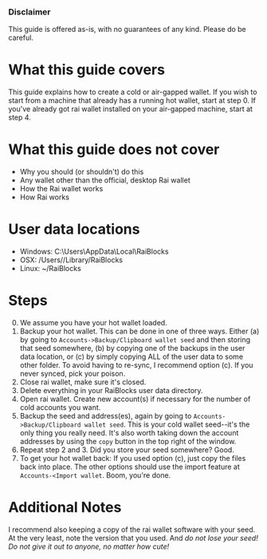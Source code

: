 ### Disclaimer

This guide is offered as-is, with no guarantees of any kind. Please do be careful.

# What this guide covers

This guide explains how to create a cold or air-gapped wallet. If you wish to start from a machine that already has a running hot wallet, start at step 0. If you've already got rai wallet installed on your air-gapped machine, start at step 4.

# What this guide does not cover

* Why you should (or shouldn't) do this
* Any wallet other than the official, desktop Rai wallet
* How the Rai wallet works
* How Rai works

# User data locations

* Windows: C:\Users<user>\AppData\Local\RaiBlocks
* OSX: /Users//Library/RaiBlocks
* Linux: ~/RaiBlocks

# Steps

0. We assume you have your hot wallet loaded.
1. Backup your hot wallet. This can be done in one of three ways. Either (a) by going to `Accounts->Backup/Clipboard wallet seed` and then storing that seed somewhere, (b) by copying one of the backups in the user data location, or (c) by simply copying ALL of the user data to some other folder.  To avoid having to re-sync, I recommend option (c). If you never synced, pick your poison.
2. Close rai wallet, make sure it's closed.  
3. Delete everything in your RaiBlocks user data directory.
4. Open rai wallet. Create new account(s) if necessary for the number of cold accounts you want.
5. Backup the seed and address(es), again by going to `Accounts->Backup/Clipboard wallet seed`. This is your cold wallet seed--it's the only thing you really need. It's also worth taking down the account addresses by using the `copy` button in the top right of the window.
6. Repeat step 2 and 3.  Did you store your seed somewhere? Good.
7. To get your hot wallet back: If you used option (c), just copy the files back into place. The other options should use the import feature at `Accounts-<Import wallet`.  Boom, you're done.

# Additional Notes

I recommend also keeping a copy of the rai wallet software with your seed. At the very least, note the version that you used.  And *do not lose your seed!*  *Do not give it out to anyone, no matter how cute!*